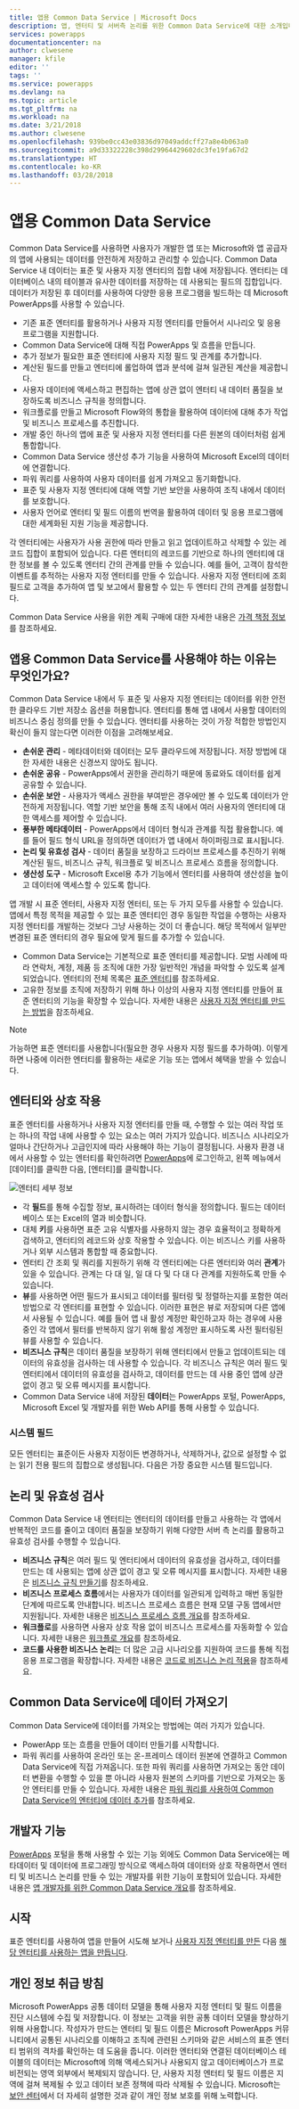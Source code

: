 ```yaml
---
title: 앱용 Common Data Service | Microsoft Docs
description: 앱, 엔터티 및 서버측 논리를 위한 Common Data Service에 대한 소개입니다.
services: powerapps
documentationcenter: na
author: clwesene
manager: kfile
editor: ''
tags: ''
ms.service: powerapps
ms.devlang: na
ms.topic: article
ms.tgt_pltfrm: na
ms.workload: na
ms.date: 3/21/2018
ms.author: clwesene
ms.openlocfilehash: 939be0cc43e03836d97049addcff27a8e4b063a0
ms.sourcegitcommit: a9d33322228c398d29964429602dc3fe19fa67d2
ms.translationtype: HT
ms.contentlocale: ko-KR
ms.lasthandoff: 03/28/2018
---
```

# <a name="common-data-service-for-apps"></a>앱용 Common Data Service

Common Data Service를 사용하면 사용자가 개발한 앱 또는 Microsoft와 앱 공급자의 앱에 사용되는 데이터를 안전하게 저장하고 관리할 수 있습니다. Common Data Service 내 데이터는 표준 및 사용자 지정 엔터티의 집합 내에 저장됩니다. 엔터티는 데이터베이스 내의 테이블과 유사한 데이터를 저장하는 데 사용되는 필드의 집합입니다. 데이터가 저장된 후 데이터를 사용하여 다양한 응용 프로그램을 빌드하는 데 Microsoft PowerApps를 사용할 수 있습니다.

* 기존 표준 엔터티를 활용하거나 사용자 지정 엔터티를 만들어서 시나리오 및 응용 프로그램을 지원합니다.
* Common Data Service에 대해 직접 PowerApps 및 흐름을 만듭니다.
* 추가 정보가 필요한 표준 엔터티에 사용자 지정 필드 및 관계를 추가합니다.
* 계산된 필드를 만들고 엔터티에 롤업하여 앱과 분석에 걸쳐 일관된 계산을 제공합니다.
* 사용자 데이터에 액세스하고 편집하는 앱에 상관 없이 엔터티 내 데이터 품질을 보장하도록 비즈니스 규칙을 정의합니다.
* 워크플로를 만들고 Microsoft Flow와의 통합을 활용하여 데이터에 대해 추가 작업 및 비즈니스 프로세스를 추진합니다.
* 개발 중인 하나의 앱에 표준 및 사용자 지정 엔터티를 다른 원본의 데이터처럼 쉽게 통합합니다.
* Common Data Service 생산성 추가 기능을 사용하여 Microsoft Excel의 데이터에 연결합니다.
* 파워 쿼리를 사용하여 사용자 데이터를 쉽게 가져오고 동기화합니다.
* 표준 및 사용자 지정 엔터티에 대해 역할 기반 보안을 사용하여 조직 내에서 데이터를 보호합니다.
* 사용자 언어로 엔터티 및 필드 이름의 번역을 활용하여 데이터 및 응용 프로그램에 대한 세계화된 지원 기능을 제공합니다.

각 엔터티에는 사용자가 사용 권한에 따라 만들고 읽고 업데이트하고 삭제할 수 있는 레코드 집합이 포함되어 있습니다. 다른 엔터티의 레코드를 기반으로 하나의 엔터티에 대한 정보를 볼 수 있도록 엔터티 간의 관계를 만들 수 있습니다. 예를 들어, 고객이 참석한 이벤트를 추적하는 사용자 지정 엔터티를 만들 수 있습니다. 사용자 지정 엔터티에 조회 필드로 고객을 추가하여 앱 및 보고에서 활용할 수 있는 두 엔터티 간의 관계를 설정합니다.

Common Data Service 사용을 위한 계획 구매에 대한 자세한 내용은 [가격 책정 정보](../../administrator/pricing-billing-skus.md)를 참조하세요.

## <a name="why-use-the-common-data-service-for-apps"></a>앱용 Common Data Service를 사용해야 하는 이유는 무엇인가요?
Common Data Service 내에서 두 표준 및 사용자 지정 엔터티는 데이터를 위한 안전한 클라우드 기반 저장소 옵션을 허용합니다. 엔터티를 통해 앱 내에서 사용할 데이터의 비즈니스 중심 정의를 만들 수 있습니다. 엔터티를 사용하는 것이 가장 적합한 방법인지 확신이 들지 않는다면 이러한 이점을 고려해보세요.

* **손쉬운 관리** - 메타데이터와 데이터는 모두 클라우드에 저장됩니다. 저장 방법에 대한 자세한 내용은 신경쓰지 않아도 됩니다.
* **손쉬운 공유** - PowerApps에서 권한을 관리하기 때문에 동료와도 데이터를 쉽게 공유할 수 있습니다.
* **손쉬운 보안** - 사용자가 액세스 권한을 부여받은 경우에만 볼 수 있도록 데이터가 안전하게 저장됩니다. 역할 기반 보안을 통해 조직 내에서 여러 사용자의 엔터티에 대한 액세스를 제어할 수 있습니다.
* **풍부한 메타데이터** - PowerApps에서 데이터 형식과 관계를 직접 활용합니다. 예를 들어 필드 형식 URL을 정의하면 데이터가 앱 내에서 하이퍼링크로 표시됩니다.
* **논리 및 유효성 검사** - 데이터 품질을 보장하고 드라이브 프로세스를 추진하기 위해 계산된 필드, 비즈니스 규칙, 워크플로 및 비즈니스 프로세스 흐름을 정의합니다.
* **생산성 도구** - Microsoft Excel용 추가 기능에서 엔터티를 사용하여 생산성을 높이고 데이터에 액세스할 수 있도록 합니다.

앱 개발 시 표준 엔터티, 사용자 지정 엔터티, 또는 두 가지 모두를 사용할 수 있습니다. 앱에서 특정 목적을 제공할 수 있는 표준 엔터티인 경우 동일한 작업을 수행하는 사용자 지정 엔터티를 개발하는 것보다 그냥 사용하는 것이 더 좋습니다. 해당 목적에서 일부만 변경된 표준 엔터티의 경우 필요에 맞게 필드를 추가할 수 있습니다.

* Common Data Service는 기본적으로 표준 엔터티를 제공합니다. 모범 사례에 따라 연락처, 계정, 제품 등 조직에 대한 가장 일반적인 개념을 파악할 수 있도록 설계되었습니다. 엔터티의 전체 목록은 [표준 엔터티](data-platform-intro.md#standard-entities)를 참조하세요.
* 고유한 정보를 조직에 저장하기 위해 하나 이상의 사용자 지정 엔터티를 만들어 표준 엔터티의 기능을 확장할 수 있습니다. 자세한 내용은 [사용자 지정 엔터티를 만드는 방법](create-custom-entity.md)을 참조하세요.

> [!NOTE]
> 가능하면 표준 엔터티를 사용합니다(필요한 경우 사용자 지정 필드를 추가하여). 이렇게 하면 나중에 이러한 엔터티를 활용하는 새로운 기능 또는 앱에서 혜택을 받을 수 있습니다.

## <a name="interacting-with-entities"></a>엔터티와 상호 작용

표준 엔터티를 사용하거나 사용자 지정 엔터티를 만들 때, 수행할 수 있는 여러 작업 또는 하나의 작업 내에 사용할 수 있는 요소는 여러 가지가 있습니다. 비즈니스 시나리오가 얼마나 간단하거나 고급인지에 따라 사용해야 하는 기능이 결정됩니다. 사용자 환경 내에서 사용할 수 있는 엔터티를 확인하려면 [PowerApps](https://web.powerapps.com)에 로그인하고, 왼쪽 메뉴에서 [데이터]를 클릭한 다음, [엔터티]를 클릭합니다.

![엔터티 세부 정보](./media/data-platform-cds-intro/entitylist.png "엔터티 세부 정보")

* 각 **필드**를 통해 수집할 정보, 표시하려는 데이터 형식을 정의합니다. 필드는 데이터베이스 또는 Excel의 열과 비슷합니다.
* 대체 **키**를 사용하면 표준 고유 식별자를 사용하지 않는 경우 효율적이고 정확하게 검색하고, 엔터티의 레코드와 상호 작용할 수 있습니다. 이는 비즈니스 키를 사용하거나 외부 시스템과 통합할 때 중요합니다.
* 엔터티 간 조회 및 쿼리를 지원하기 위해 각 엔터티에는 다른 엔터티와 여러 **관계**가 있을 수 있습니다. 관계는 다 대 일, 일 대 다 및 다 대 다 관계를 지원하도록 만들 수 있습니다.
* **뷰**를 사용하면 어떤 필드가 표시되고 데이터를 필터링 및 정렬하는지를 포함한 여러 방법으로 각 엔터티를 표현할 수 있습니다. 이러한 표현은 뷰로 저장되며 다른 앱에서 사용될 수 있습니다. 예를 들어 앱 내 활성 계정만 확인하고자 하는 경우에 사용 중인 각 앱에서 필터를 반복하지 않기 위해 활성 계정만 표시하도록 사전 필터링된 뷰를 사용할 수 있습니다.
* **비즈니스 규칙**은 데이터 품질을 보장하기 위해 엔터티에서 만들고 업데이트되는 데이터의 유효성을 검사하는 데 사용할 수 있습니다. 각 비즈니스 규칙은 여러 필드 및 엔터티에서 데이터의 유효성을 검사하고, 데이터를 만드는 데 사용 중인 앱에 상관 없이 경고 및 오류 메시지를 표시합니다.
* Common Data Service 내에 저장된 **데이터**는 PowerApps 포털, PowerApps, Microsoft Excel 및 개발자를 위한 Web API를 통해 사용할 수 있습니다.

### <a name="system-fields"></a>시스템 필드
모든 엔터티는 표준이든 사용자 지정이든 변경하거나, 삭제하거나, 값으로 설정할 수 없는 읽기 전용 필드의 집합으로 생성됩니다. 다음은 가장 중요한 시스템 필드입니다.

## <a name="logic-and-validation"></a>논리 및 유효성 검사

Common Data Service 내 엔터티는 엔터티의 데이터를 만들고 사용하는 각 앱에서 반복적인 코드를 줄이고 데이터 품질을 보장하기 위해 다양한 서버 측 논리를 활용하고 유효성 검사를 수행할 수 있습니다.

* **비즈니스 규칙**은 여러 필드 및 엔터티에서 데이터의 유효성을 검사하고, 데이터를 만드는 데 사용되는 앱에 상관 없이 경고 및 오류 메시지를 표시합니다. 자세한 내용은 [비즈니스 규칙 만들기](./data-platform-create-business-rule.md)를 참조하세요.
* **비즈니스 프로세스 흐름**에서는 사용자가 데이터를 일관되게 입력하고 매번 동일한 단계에 따르도록 안내합니다. 비즈니스 프로세스 흐름은 현재 모델 구동 앱에서만 지원됩니다. 자세한 내용은 [비즈니스 프로세스 흐름 개요](/dynamics365/customer-engagement/customize/business-process-flows-overview)를 참조하세요.
* **워크플로**를 사용하면 사용자 상호 작용 없이 비즈니스 프로세스를 자동화할 수 있습니다. 자세한 내용은 [워크플로 개요](/dynamics365/customer-engagement/customize/workflow-processes)를 참조하세요.
* **코드를 사용한 비즈니스 논리**는 더 많은 고급 시나리오를 지원하여 코드를 통해 직접 응용 프로그램을 확장합니다. 자세한 내용은 [코드로 비즈니스 논리 적용](../../developer/common-data-service/apply-business-logic-with-code.md)을 참조하세요.

## <a name="getting-data-into-the-common-data-service"></a>Common Data Service에 데이터 가져오기

Common Data Service에 데이터를 가져오는 방법에는 여러 가지가 있습니다.

* PowerApp 또는 흐름을 만들어 데이터 만들기를 시작합니다.
* 파워 쿼리를 사용하여 온라인 또는 온-프레미스 데이터 원본에 연결하고 Common Data Service에 직접 가져옵니다. 또한 파워 쿼리를 사용하면 가져오는 동안 데이터 변환을 수행할 수 있을 뿐 아니라 사용자 원본의 스키마를 기반으로 가져오는 동안 엔터티를 만들 수 있습니다. 자세한 내용은 [파워 쿼리를 사용하여 Common Data Service의 엔터티에 데이터 추가](./data-platform-cds-newentity-pq.md)를 참조하세요.

## <a name="developer-capabilities"></a>개발자 기능

[PowerApps](https://web.powerapps.com) 포털을 통해 사용할 수 있는 기능 외에도 Common Data Service에는 메타데이터 및 데이터에 프로그래밍 방식으로 액세스하여 데이터와 상호 작용하면서 엔터티 및 비즈니스 논리를 만들 수 있는 개발자를 위한 기능이 포함되어 있습니다. 자세한 내용은 [앱 개발자를 위한 Common Data Service 개요](../../developer/common-data-service/overview.md)를 참조하세요.

## <a name="get-started"></a>시작
표준 엔터티를 사용하여 앱을 만들어 시도해 보거나 [사용자 지정 엔터티를 만든](create-custom-entity.md) 다음 [해당 엔터티를 사용하는 앱을 만듭니다](../canvas-apps/data-platform-create-app.md).

## <a name="privacy-notice"></a>개인 정보 취급 방침
Microsoft PowerApps 공통 데이터 모델을 통해 사용자 지정 엔터티 및 필드 이름을 진단 시스템에 수집 및 저장합니다.  이 정보는 고객을 위한 공통 데이터 모델을 향상하기 위해 사용합니다. 작성자가 만드는 엔터티 및 필드 이름은 Microsoft PowerApps 커뮤니티에서 공통된 시나리오를 이해하고 조직에 관련된 스키마와 같은 서비스의 표준 엔터티 범위의 격차를 확인하는 데 도움을 줍니다. 이러한 엔터티와 연결된 데이터베이스 테이블의 데이터는 Microsoft에 의해 액세스되거나 사용되지 않고 데이터베이스가 프로비전되는 영역 외부에서 복제되지 않습니다. 단, 사용자 지정 엔터티 및 필드 이름은 지역에 걸쳐 복제될 수 있고 데이터 보존 정책에 따라 삭제될 수 있습니다. Microsoft는 [보안 센터](https://www.microsoft.com/trustcenter/Privacy/default.aspx)에서 더 자세히 설명한 것과 같이 개인 정보 보호를 위해 노력합니다.

